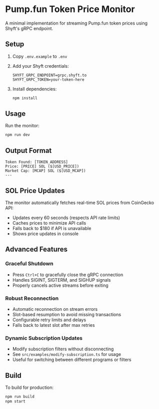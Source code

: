 # Pump.fun Token Price Monitor

A minimal implementation for streaming Pump.fun token prices using Shyft's gRPC endpoint.

## Setup

1. Copy `.env.example` to `.env`
2. Add your Shyft credentials:
   ```
   SHYFT_GRPC_ENDPOINT=grpc.shyft.to
   SHYFT_GRPC_TOKEN=your-token-here
   ```

3. Install dependencies:
   ```bash
   npm install
   ```

## Usage

Run the monitor:
```bash
npm run dev
```

## Output Format

```
Token Found: [TOKEN_ADDRESS]
Price: [PRICE] SOL ($[USD_PRICE])
Market Cap: [MCAP] SOL ($[USD_MCAP])
---
```

## SOL Price Updates

The monitor automatically fetches real-time SOL prices from CoinGecko API:
- Updates every 60 seconds (respects API rate limits)
- Caches prices to minimize API calls
- Falls back to $180 if API is unavailable
- Shows price updates in console

## Advanced Features

### Graceful Shutdown
- Press `Ctrl+C` to gracefully close the gRPC connection
- Handles SIGINT, SIGTERM, and SIGHUP signals
- Properly cancels active streams before exiting

### Robust Reconnection
- Automatic reconnection on stream errors
- Slot-based resumption to avoid missing transactions
- Configurable retry limits and delays
- Falls back to latest slot after max retries

### Dynamic Subscription Updates
- Modify subscription filters without disconnecting
- See `src/examples/modify-subscription.ts` for usage
- Useful for switching between different programs or filters

## Build

To build for production:
```bash
npm run build
npm start
```